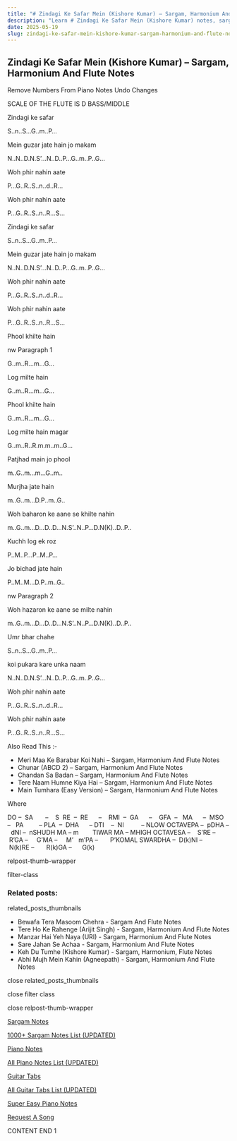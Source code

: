 ```yaml
---
title: "# Zindagi Ke Safar Mein (Kishore Kumar) – Sargam, Harmonium And Flute Notes"
description: "Learn # Zindagi Ke Safar Mein (Kishore Kumar) notes, sargam, harmonium notations and flute notes. Easy step-by-step tutorial for beginners."
date: 2025-05-19
slug: zindagi-ke-safar-mein-kishore-kumar-sargam-harmonium-and-flute-notes
---
```


## Zindagi Ke Safar Mein (Kishore Kumar) – Sargam, Harmonium And Flute Notes

Remove Numbers From Piano Notes
Undo Changes

SCALE OF THE FLUTE IS D BASS/MIDDLE

Zindagi ke safar

S..n..S…G..m..P…

Mein guzar jate hain jo makam

N..N..D.N.S’…N..D..P…G..m..P..G…

Woh phir nahin aate

P…G..R..S..n..d..R…

Woh phir nahin aate

P…G..R..S..n..R…S…

Zindagi ke safar

S..n..S…G..m..P…

Mein guzar jate hain jo makam

N..N..D.N.S’…N..D..P…G..m..P..G…

Woh phir nahin aate

P…G..R..S..n..d..R…

Woh phir nahin aate

P…G..R..S..n..R…S…

Phool khilte hain

nw Paragraph 1

G..m..R…m…G…

Log milte hain

G..m..R…m…G…

Phool khilte hain

G..m..R…m…G…

Log milte hain magar

G..m..R..R.m.m..m..G…

Patjhad main jo phool

m..G..m…m…G..m..

Murjha jate hain

m..G..m…D.P..m..G..

Woh baharon ke aane se khilte nahin

m..G..m…D…D..D…N.S’..N..P…D.N(K)..D..P..

Kuchh log ek roz

P..M..P…P..M..P…

Jo bichad jate hain

P..M..M…D.P..m..G..

nw Paragraph 2

Woh hazaron ke aane se milte nahin

m..G..m…D…D..D…N.S’..N..P…D.N(K)..D..P..

Umr bhar chahe

S..n..S…G..m..P…

koi pukara kare unka naam

N..N..D.N.S’…N..D..P…G..m..P..G…

Woh phir nahin aate

P…G..R..S..n..d..R…

Woh phir nahin aate

P…G..R..S..n..R…S…

Also Read This :-

* Meri Maa Ke Barabar Koi Nahi – Sargam, Harmonium And Flute Notes
* Chunar (ABCD 2) – Sargam, Harmonium And Flute Notes
* Chandan Sa Badan – Sargam, Harmonium And Flute Notes
* Tere Naam Humne Kiya Hai – Sargam, Harmonium And Flute Notes
* Main Tumhara (Easy Version) – Sargam, Harmonium And Flute Notes

Where

DO –  SA       –    S  RE  –  RE      –    RMI  –  GA      –    GFA  –   MA      –  MSO  –   PA         – PLA  –  DHA      – DTI    –  NI          – NLOW OCTAVEPA –  pDHA –  dNI –  nSHUDH MA – m        TIWAR MA – MHIGH OCTAVESA –    S’RE –     R’GA –     G’MA –     M’   m’PA –       P’KOMAL SWARDHA –  D(k)NI –       N(k)RE –       R(k)GA –      G(k)

relpost-thumb-wrapper

filter-class

### Related posts:

related_posts_thumbnails

* Bewafa Tera Masoom Chehra - Sargam And Flute Notes
* Tere Ho Ke Rahenge (Arijit Singh) - Sargam, Harmonium And Flute Notes
* Manzar Hai Yeh Naya (URI) - Sargam, Harmonium And Flute Notes
* Sare Jahan Se Achaa - Sargam, Harmonium And Flute Notes
* Keh Du Tumhe (Kishore Kumar) - Sargam, Harmonium, Flute Notes
* Abhi Mujh Mein Kahin (Agneepath) - Sargam, Harmonium And Flute Notes

close related_posts_thumbnails

close filter class

close relpost-thumb-wrapper

[Sargam Notes](/sargam-notes.html)

[1000+ Sargam Notes List (UPDATED)](/all-songs-list-sargam-notes.html)

[Piano Notes](/piano-notes.html)

[All Piano Notes List (UPDATED)](/all-songs-list-piano-notes.html)

[Guitar Tabs](/guitar-tabs.html)

[All Guitar Tabs List (UPDATED)](/all-songs-list-guitar-tabs.html)

[Super Easy Piano Notes](https://studywall.in/)

[Request A Song](/request-a-song.html)

CONTENT END 1

